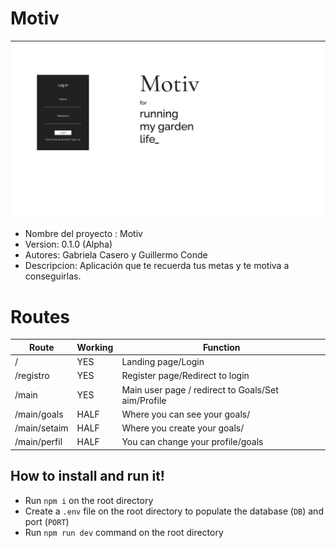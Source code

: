 # Motiv
![alt text](public/images/Screenshot%202020-09-20%20at%2015.30.48.png?raw=true "Logo Title Text")
- Nombre del proyecto : Motiv
- Version: 0.1.0 (Alpha)
- Autores: Gabriela Casero y Guillermo Conde
- Descripcion: Aplicación que te recuerda tus metas y te motiva a conseguirlas.

# Routes

| Route        | Working | Function                                           |
|--------------|---------|----------------------------------------------------|
| /            | YES     | Landing page/Login                                 |
| /registro    | YES     | Register page/Redirect to login                    |
| /main        | YES     | Main user page / redirect to Goals/Set aim/Profile |
| /main/goals  | HALF    | Where you can see your goals/                      |
| /main/setaim | HALF    | Where you create your goals/                       |
| /main/perfil | HALF    | You can change your profile/goals                  |





## How to install and run it!

- Run `npm i` on the root directory
- Create a `.env` file on the root directory to populate the database (`DB`) and port (`PORT`)
- Run `npm run dev` command on the root directory
